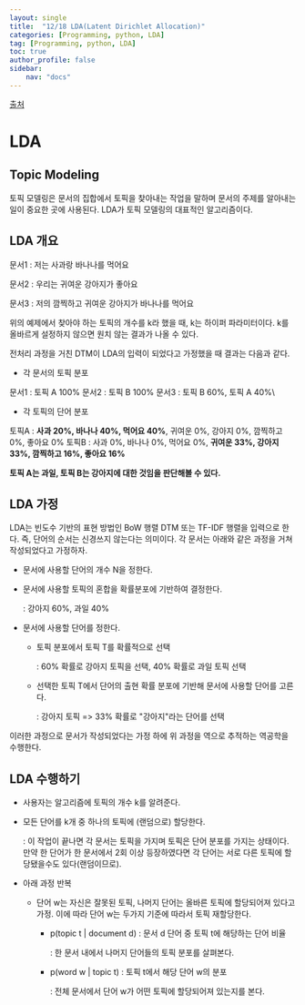 ```yaml
---
layout: single
title:  "12/18 LDA(Latent Dirichlet Allocation)"
categories: [Programming, python, LDA]
tag: [Programming, python, LDA]
toc: true
author_profile: false
sidebar:
    nav: "docs"
---
```


 [출처](https://wikidocs.net/30708)

# LDA

## Topic Modeling

토픽 모델링은 문서의 집합에서 토픽을 찾아내는 작업을 말하며 문서의 주제를 알아내는 일이 중요한 곳에 사용된다. LDA가 토픽 모델링의 대표적인 알고리즘이다.



## LDA 개요

문서1 : 저는 사과랑 바나나를 먹어요

문서2 : 우리는 귀여운 강아지가 좋아요

문서3 : 저의 깜찍하고 귀여운 강아지가 바나나를 먹어요

위의 예제에서 찾아야 하는 토픽의 개수를 k라 했을 때, k는 하이퍼 파라미터이다. k를 올바르게 설정하지 않으면 원치 않는 결과가 나올 수 있다.



전처리 과정을 거친 DTM이 LDA의 입력이 되었다고 가정했을 때 결과는 다음과 같다.



* 각 문서의 토픽 분포

문서1 : 토픽 A 100%
문서2 : 토픽 B 100%
문서3 : 토픽 B 60%, 토픽 A 40%\



* 각 토픽의 단어 분포

토픽A : **사과 20%, 바나나 40%, 먹어요 40%**, 귀여운 0%, 강아지 0%, 깜찍하고 0%, 좋아요 0% 
토픽B : 사과 0%, 바나나 0%, 먹어요 0%, **귀여운 33%, 강아지 33%, 깜찍하고 16%, 좋아요 16%**



**토픽 A는 과일, 토픽 B는 강아지에 대한 것임을 판단해볼 수 있다.**



## LDA 가정

LDA는 빈도수 기반의 표현 방법인 BoW 행렬 DTM 또는 TF-IDF 행렬을 입력으로 한다. 즉, 단어의 순서는 신경쓰지 않는다는 의미이다. 각 문서는 아래와 같은 과정을 거쳐 작성되었다고 가정하자.

* 문서에 사용할 단어의 개수 N을 정한다.

* 문서에 사용할 토픽의 혼합을 확률분포에 기반하여 결정한다.

  : 강아지 60%, 과일 40%

* 문서에 사용할 단어를 정한다.

  * 토픽 분포에서 토픽 T를 확률적으로 선택

    : 60% 확률로 강아지 토픽을 선택, 40% 확률로 과일 토픽 선택

  * 선택한 토픽 T에서 단어의 출현 확률 분포에 기반해 문서에 사용할 단어를 고른다.

    : 강아지 토픽 => 33% 확률로 "강아지"라는 단어를 선택

이러한 과정으로 문서가 작성되었다는 가정 하에 위 과정을 역으로 추적하는 역공학을 수행한다.

## LDA 수행하기

* 사용자는 알고리즘에 토픽의 개수 k를 알려준다.

* 모든 단어를 k개 중 하나의 토픽에 (랜덤으로) 할당한다.

  : 이 작업이 끝나면 각 문서는 토픽을 가지며 토픽은 단어 분포를 가지는 상태이다. 만약 한 단어가 한 문서에서 2회 이상 등장하였다면 각 단어는 서로 다른 토픽에 할당됐을수도 있다(랜덤이므로).

* 아래 과정 반복

  * 단어 w는 자신은 잘못된 토픽, 나머지 단어는 올바른 토픽에 할당되어져 있다고 가정. 이에 따라 단어 w는 두가지 기준에 따라서 토픽 재할당한다.

    * p(topic t | document d) : 문서 d 단어 중 토픽 t에 해당하는 단어 비율

      : 한 문서 내에서 나머지 단어들의 토픽 분포를 살펴본다.

    * p(word w | topic t) : 토픽 t에서 해당 단어 w의 분포

      : 전체 문서에서 단어 w가 어떤 토픽에 할당되어져 있는지를 본다.